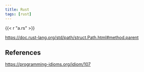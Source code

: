 ```yaml
---
title: Rust
tags: [rust]
---
```


{{< r "a.rs" >}}

<https://doc.rust-lang.org/std/path/struct.Path.html#method.parent>

## References

<https://programming-idioms.org/idiom/107>
